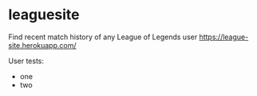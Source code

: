 # leaguesite
Find recent match history of any League of Legends user
https://league-site.herokuapp.com/

User tests:
* one
* two

